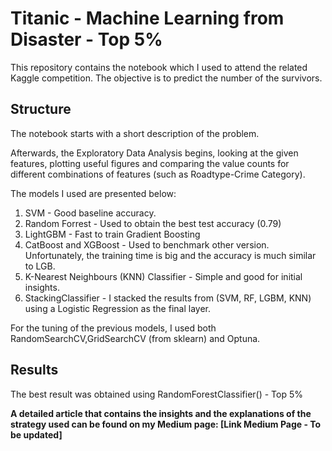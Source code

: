 # Titanic - Machine Learning from Disaster - Top 5%

This repository contains the notebook which I used to attend the related Kaggle competition. The objective is to predict the number of the survivors.

## Structure
The notebook starts with a short description of the problem.

Afterwards, the Exploratory Data Analysis begins, looking at the given features, plotting useful figures and comparing the value counts for different combinations of features (such as Roadtype-Crime Category).

The models I used are presented below:
1. SVM - Good baseline accuracy.
2. Random Forrest - Used to obtain the best test accuracy (0.79)
3. LightGBM - Fast to train Gradient Boosting
4. CatBoost and XGBoost - Used to benchmark other version. Unfortunately, the training time is big and the accuracy is much similar to LGB.
5. K-Nearest Neighbours (KNN) Classifier - Simple and good for initial insights.
6. StackingClassifier - I stacked the results from (SVM, RF, LGBM, KNN) using a Logistic Regression as the final layer.

For the tuning of the previous models, I used both RandomSearchCV,GridSearchCV (from sklearn) and Optuna.

## Results
The best result was obtained using RandomForestClassifier() -  Top 5%

**A detailed article that contains the insights and the explanations of the strategy used can be found on my Medium page: [Link Medium Page - To be updated]**
